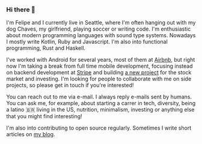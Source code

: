 ### Hi there 👋

I'm Felipe and I currently live in Seattle, where I'm often hanging out with my dog Chaves, 
my girlfriend, playing soccer or writing code. I'm enthusiastic about modern programming 
languages with sound type systems. Nowadays I mostly write Kotlin, Ruby and Javascript.
I'm also into functional programming, Rust and Haskell.

I've worked with Android for several years, most of them at [Airbnb](https://airbnb.com), 
but right now I'm taking a break from full time mobile development, focusing instead on 
backend development at [Stripe](https://stripe.com) and building [a new project](https://stocks.dog) 
for the stock market and investing. I'm looking for people to collaborate with me on 
side projects, so please get in touch if you're interested!

You can reach out to me via e-mail. I always reply e-mails sent by humans. You can ask 
me, for example, about starting a carrer in tech, diversity, being a latino 🇧🇷 living in the 
US, nutrition, minimalism, investing or anything else that you might find interesting!

I'm also into contributing to open source regularly. Sometimes I write short articles on 
[my blog](https://felipecsl.com).

<!--
**felipecsl/felipecsl** is a ✨ _special_ ✨ repository because its `README.md` (this file) appears on your GitHub profile.

Here are some ideas to get you started:

- 🔭 I’m currently working on ...
- 🌱 I’m currently learning ...
- 👯 I’m looking to collaborate on ...
- 🤔 I’m looking for help with ...
- 💬 Ask me about ...
- 📫 How to reach me: ...
- 😄 Pronouns: ...
- ⚡ Fun fact: ...
-->
